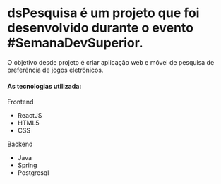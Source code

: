 # dsPesquisa é um projeto que foi desenvolvido durante o evento #SemanaDevSuperior.

O objetivo desde projeto é criar aplicação web e móvel de pesquisa de preferência de jogos eletrônicos.

#### As tecnologias utilizada:
Frontend
- ReactJS
- HTML5
- CSS

Backend
- Java
- Spring
- Postgresql

